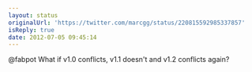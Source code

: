 ```yaml
---
layout: status
originalUrl: 'https://twitter.com/marcgg/status/220815592985337857'
isReply: true
date: 2012-07-05 09:45:14
---
```


@fabpot What if v1.0 conflicts, v1.1 doesn't and v1.2 conflicts again?
